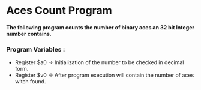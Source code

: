 # Aces Count Program

#### The following program counts the number of binary aces an 32 bit Integer number contains.


### Program Variables :

* Register $a0 -> Initialization of the number to be checked in decimal form.
* Register $v0 -> After program execution will contain the number of aces witch found.
